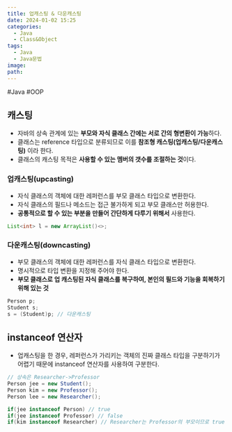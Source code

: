 ```yaml
---
title: 업캐스팅 & 다운캐스팅
date: 2024-01-02 15:25
categories:
  - Java
  - Class&Object
tags:
  - Java
  - Java문법
image: 
path:
---
```

#Java #OOP 

## 캐스팅
+ 자바의 상속 관계에 있는 **부모와 자식 클래스 간에는 서로 간의 형변환이 가능**하다.
+ 클래스는 reference 타입으로 분류되므로 이를 **참조형 캐스팅(업캐스팅/다운캐스팅)** 이라 한다.
+ 클래스의 캐스팅 목적은 **사용할 수 있는 멤버의 갯수를 조절하는 것**이다.

### 업캐스팅(upcasting)
+ 자식 클래스의 객체에 대한 레퍼런스를 부모 클래스 타입으로 변환한다.
+ 자식 클래스의 필드나 메소드는 접근 불가하게 되고 부모 클래스만 허용한다.
+ **공통적으로 할 수 있는 부분을 만들어 간단하게 다루기 위해서** 사용한다.
```java
List<int> l = new ArrayList()<>;
```

### 다운캐스팅(downcasting)
+ 부모 클래스의 객체에 대한 레퍼런스를 자식 클래스 타입으로 변환한다.
+ 명시적으로 타입 변환을 지정해 주어야 한다.
+ **부모 클래스로 업 캐스팅된 자식 클래스를 복구하여, 본인의 필드와 기능을 회복하기 위해 있는 것**
```java
Person p;
Student s;
s = (Student)p; // 다운캐스팅
```


## instanceof 연산자
+ 업캐스팅을 한 경우, 레퍼런스가 가리키는 객체의 진짜 클래스 타입을 구분하기가 어렵기 때문에 instanceof 연산자를 사용하여 구분한다.

```java
// 상속은 Researcher->Professor
Person jee = new Student();
Person kim = new Professor();
Person lee = new Researcher();

if(jee instanceof Person) // true
if(jee instanceof Professor) // false
if(kim instanceof Researcher) // Researcher는 Professor의 부모이므로 true
```